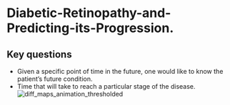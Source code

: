 # Diabetic-Retinopathy-and-Predicting-its-Progression.

## Key questions
* Given a specific point of time in the future, one would like to know the patient’s future condition.
* Time that will take to reach a particular stage of the disease.
![diff_maps_animation_thresholded](https://github.com/user-attachments/assets/cf61a7d6-cc19-4d66-939c-d9f10db6eb1a)
